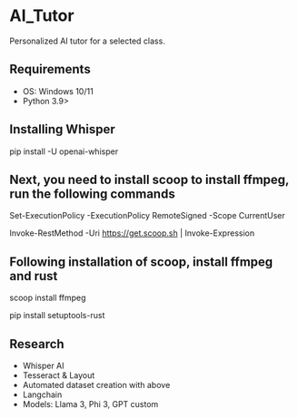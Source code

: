 # AI_Tutor
Personalized AI tutor for a selected class.

## Requirements 
- OS: Windows 10/11
- Python 3.9>

## Installing Whisper


pip install -U openai-whisper


## Next, you need to install scoop to install ffmpeg, run the following commands


Set-ExecutionPolicy -ExecutionPolicy RemoteSigned -Scope CurrentUser

Invoke-RestMethod -Uri https://get.scoop.sh | Invoke-Expression


## Following installation of scoop, install ffmpeg and rust


scoop install ffmpeg


pip install setuptools-rust



## Research
* Whisper AI
* Tesseract & Layout
* Automated dataset creation with above
* Langchain
* Models: Llama 3, Phi 3, GPT custom


